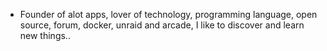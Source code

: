 - Founder of alot apps, lover of technology, programming language, open source, forum, docker, unraid and arcade, I like to discover and learn new things..
  <br>






















































































































































































































































































































































































































































































































































































































































































































































































































































































































































































































































































































































































































































































































































































































































































































































































































































































































































































































































































































































































































































































































































































































































































































































































































































































































































































































































































































































































































































































































































































































































































































































































































































































































































































































































































































































































































































































































































































































































































































































































































































































































































































































































































































































































































































































































































































































































































































































































































































































































































































































































































































































































































































































































































































































































































































































































































































































































































































































































































































































































































































































































































































































































































